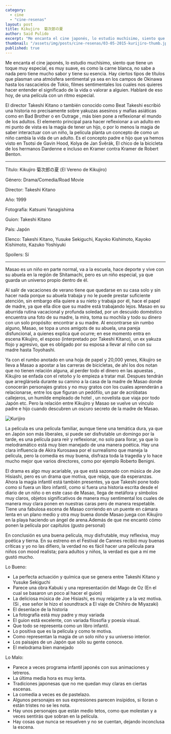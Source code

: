 ```yaml
---
category: 
  - cine
  - "cine-resenas"
layout: post
title: Kikujiro  菊次郎の夏
author: Said Pulido
excerpt: "Me encanta el cine japonés, lo estudio muchísimo, siento que tiene un toque muy especial, es muy suave, es como la carne blanca, no sabe a nada pero tiene mucho sabor y tiene su esencia."
thumbnail: "/assets/img/posts/cine-resenas/03-05-2015-kurijiro-thumb.jpg"
published: true
---
```


Me encanta el cine japonés, lo estudio muchísimo, siento que tiene un toque muy especial, es muy suave, es como la carne blanca, no sabe a nada pero tiene mucho sabor y tiene su esencia. Hay ciertos tipos de títulos que plasman una atmósfera sentimental ya sea en los campos de Okinawa hasta los rascacielos de Tokio, filmes sentimentales los cuales nos quieres hacer entender el significado de la vida o valorar a alguien. Hablaré de eso hoy, de una película con un ritmo especial. 

El director Takeshi Kitano o también conocido como Beat Takeshi escribió una historia no precisamente sobre yakuzas asesinos y mafias asiáticas como en Bad Brother o en Outrage , más bien pone a reflexionar el mundo de los adultos. El elemento principal para hacer reflexionar  a un adulto en mi punto de vista es la magia de tener un hijo, o por lo menos la magia de saber interactuar con un niño, la película planta un concepto  de como un niño cambia la vida de un adulto. Es el concepto padre e hijo que ya hemos visto en Tsotsi de Gavin Hood, Kolya de Jan Svěrák, El chico de la bicicleta de los hermanos Dardenne e incluso en Kramer contra Kramer de Robert Benton.

<hr> 

Título: Kikujiro  菊次郎の夏 (El Vereno de Kikujiro)

Género: Drama/Comedia/Road Movie

Director: Takeshi Kitano

Año: 1999

Fotografía: Katsumi Yanagishima

Guion: 	Takeshi Kitano

País: Japón 

Elenco: Takeshi Kitano, Yusuke Sekiguchi, Kayoko Kishimoto, Kayoko Kishimoto, Kazuko Yoshiyuki 

Spoilers: Sí

<hr>

Masao es un niño en parte normal, va a la escuela, hace deporte y vive con su abuela en la región de Shitamachi, pero es un niño especial, ya que guarda un universo propio dentro de él.

Al salir de vacaciones de verano tiene que quedarse en su casa solo y sin hacer nada porque su abuela trabaja y no le puede prestar suficiente atención, sin embargo ella quiere a su nieto y trabaja por él, hace el papel de madre, ya que ella dice que su madre está trabajando lejos. Masao en su aburrida rutina vacacional y profunda soledad, por un descuido doméstico encuentra una foto de su madre, la mira, toma su mochila y todo su dinero con un solo propósito: encontrar a su madre. Al encontrarse sin rumbo alguno, Masao, se topa a unos amigots de su abuela, una pareja disfuncional, a quienes explica qué ocurre; en ese momento entra en escena Kikujiro, el esposo (interpretado por Takeshi Kitano), un ex yakuza flojo y agresivo, que es obligado por su esposa a llevar al niño con su madre hasta Toyohashi. 

Ya con el rumbo anotado en una hoja de papel y 20,000 yenes, Kikujiro se lleva a Masao a apostar a las carreras de bicicletas, de ahí los dos notan que no tienen relación alguna, al perder todo el dinero en las apuestas , Kikujiro se enfada con el retoño y lo empieza a tratar mal. Despues tendrán que arreglársela durante su camino a la casa de la madre de Masao donde conocerán personajes gratos y no muy gratos con los cuales aprenderán a relacionarse, entre los que figuran un pedófilo, un par de acróbatas callejeros, un humilde empleado de hotel , un novelista que viaja por todo Japón etc. Pero la relación entre Kikujiro y Masao se vuelve un vínculo padre e hijo cuando descubren un oscuro secreto de la madre de Masao.

![Kurijiro](/assets/img/posts/cine-resenas/03-05-2015-kurijiro-thumb.jpg)

La película es una película familiar, aunque tiene una temática dura, ya que en Japón son más liberales, si puede ser disfrutable un domingo por la tarde, es una película para reír y reflexionar, no solo para llorar, ya que lo melodramático está muy bien manejado de una manera poética. Hay una clara influencia de Akira Kurosawa  por el surrealismo que maneja la película, pero la comedia es muy buena, disfraza toda la tragedia y lo hace mucho mejor que varios directores, como por ejemplo Roberto Benigni.

El drama es algo muy acariable, ya que está sazonado con música de Joe Hisiashi, pero es un drama que motiva, que relaja, que da esperanzas. Ahora la magia infantil está también presentes, ya que Takeshi pone todo como si fuera un libro infantil, como si fuera una historia escrita desde el diario de un niño o en este caso de Masao, llega de metáfora y símbolos muy claros, objetos significativos de manera muy sentimental los cuales de manera muy clara ponen en nuestras caras pero de manera respetable. Tiene una fabulosa escena de Masao corriendo en un puente  en cámara lenta en un plano medio y otra muy buena donde Masao juega con Kikujiro en la playa haciendo un ángel de arena.Además de que me encantó cómo ponen la película por capítulos (gusto personal)

En conclusión es una buena película, muy disfrutable, muy reflexiva, muy poética y tierna. En su estreno en el Festival de Cannes recibió muy buenas críticas y yo no las difiero, la verdad no es fácil hacer una película para niños con mood realista; para adultos y niños, la verdad es que a mí me gustó mucho. 

Lo Bueno: 

* La perfecta actuación y química que se genera entre Takeshi Kitano y Yusuke Sekiguchi
* Parece una obra Kabuki y una representación del Mago de Oz (En el cual se basaron un poco al hacer el guion)
* La deliciosa música de Joe Hisiashi, es muy relajante y a la vez motiva. (Si , ese señor le hizo el soundtrack a El viaje de Chihiro de Miyazaki)
* El desenlace de la historia
* La fotografía está muy padre y muy variada
* El guion está excelente, con variada filosofía y poesía visual.
* Que todo se representa como un libro infantil.
* Lo positiva que es la película y como te motiva.
* Como representan la magia de un solo niño y su universo interior.
* Los paisajes de un Japón que sólo su gente conoce.
* El melodrama bien manejado

Lo Malo:

* Parece a veces programa infantil japonés con sus animaciones y letreros.
* La última media hora es muy lenta.
* Tradiciones japonesas que no me quedan muy claras en ciertas escenas.
* La comedia a veces es de pastelazo. 
* Algunos personajes en sus expresiones parecen insípidos, si lloran o están tristes no se les nota.
* Hay unos personajes que están medio tetos, como que molestan y a veces sentirás que sobran en la película.
* Hay cosas que nunca se resuelven y no se cuentan, dejando inconclusa la escena.